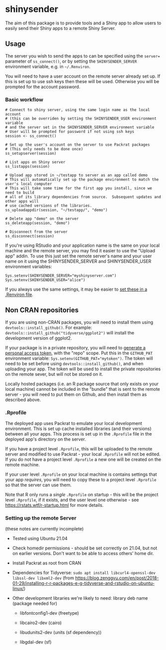 # shinysender

<!-- badges: start -->

<!-- badges: end -->

The aim of this package is to provide tools and a Shiny app to allow users to easily send their Shiny apps to a remote Shiny Server.

## Usage

The server you wish to send the apps to can be specified using the `server=` parameter of `ss_connect()`, or by setting the `SHINYSENDER_SERVER` environment variable, e.g. in `~/.Renviron`.

You will need to have a user account on the remote server already set up. If this is set up to use ssh keys then these will be used. Otherwise you will be prompted for the account password.

### Basic workflow

```{r}
# Connect to shiny server, using the same login name as the local account
# (this can be overriden by setting the SHINYSENDER_USER environment variable
# and the server set in the SHINYSENDER_SERVER environment variable
# User will be prompted for password if not using ssh keys
session <- ss_connect()

# Set up the user's account on the server to use Packrat packages
# (This only needs to be done once)
ss_setupserver(session)

# List apps on Shiny server
ss_listapps(session)

# Upload app stored in ~/testapp to server as an app called demo
# This will automatically set up the package environment to match the user's local computer
# This will take some time for the first app you install, since we need to build
# all of its library dependencies from source.  Subsequent updates and other apps will
# use cached versions of the libraries.
ss_uploadappdir(session, "~/testapp/", "demo")

# Delete app "demo" on the server
ss_deleteapp(session, "demo")

# Disconnect from the server
ss_disconnect(session)
```

If you're using RStudio and your application name is the same on your local machine and the remote server, you may find it easier to use the "Upload app" addin. To use this just set the remote server's name and your user name on it using the SHINYSENDER_SERVER and SHINYSENDER_USER environment variables:

```{r}
Sys.setenv(SHINYSENDER_SERVER="myshinyserver.com")
Sys.setenv(SHINYSENDER_USER="alice")

```

If you always use the same settings, it may be easier to [set these in a .Renviron file](https://support.rstudio.com/hc/en-us/articles/360047157094-Managing-R-with-Rprofile-Renviron-Rprofile-site-Renviron-site-rsession-conf-and-repos-conf).

## Non CRAN repositories

If you are using non-CRAN packages, you will need to install them using `devtools::install_github()`. For example: `devtools::install_github("tidyverse/ggplot2")` will install the development version of ggplot2.

If your package is in a private repository, you will need to [generate a personal access token](https://github.com/settings/tokens), with the "repo" scope. Put this in the `GITHUB_PAT` environment variable: `Sys.setenv(GITHUB_PAT="mytoken")`. The token will need to be set before using `devtools::install_github()`, and when uploading your app. The token will be used to install the private repositories on the remote sever, but will not be stored on it.

Locally hosted packages (i.e. an R package source that only exists on your local machine) cannot be included in the "bundle" that is sent to the remote server - you will need to put them on Github, and then install them as described above.

### .Rprofile

The deployed app uses Packrat to emulate your local development environment.  This is set up cache installed libraries (and their versions) between all your apps.   This process is set up in the `.Rprofile` file in the deployed app's directory on the server.  

If you have a project level `.Rprofile`, this will be uploaded to the remote server and modified to use Packrat - your local `.Rprofile` will not be edited.  If you do not have a project level `.Rprofile` a new one will be created on the remote machine.

If your user level `.Rprofile` on your local machine is contains settings that your app _requires_, you will need to copy these to a project level `.Rprofile` so that the server can use them.

Note that R only runs a _single_ `.Rprofile` on startup - this will be the project level `.Rprofile`, if it exists, and the user level one otherwise - see https://rstats.wtf/r-startup.html for more details.


### Setting up the remote Server

(these notes are currently incomplete)

-   Tested using Ubuntu 21.04

-   Check homedir permissions - should be set correctly on 21.04, but not on earlier versions. Don't want to be able to access others' home dir.

-   Install Packrat as root from CRAN

-   Dependencies for Tidyverse: `sudo apt install libcurl4-openssl-dev libssl-dev libxml2-dev` (from <https://blog.zenggyu.com/en/post/2018-01-29/installing-r-r-packages-e-g-tidyverse-and-rstudio-on-ubuntu-linux/>)

-   Other development libraries we're likely to need: library deb name (package needed for)

    -   libfontconfig1-dev (freetype)

    -   libcairo2-dev (cairo)

    -   libudunits2-dev (units (sf dependency))

    -   libgdal-dev (sf)

